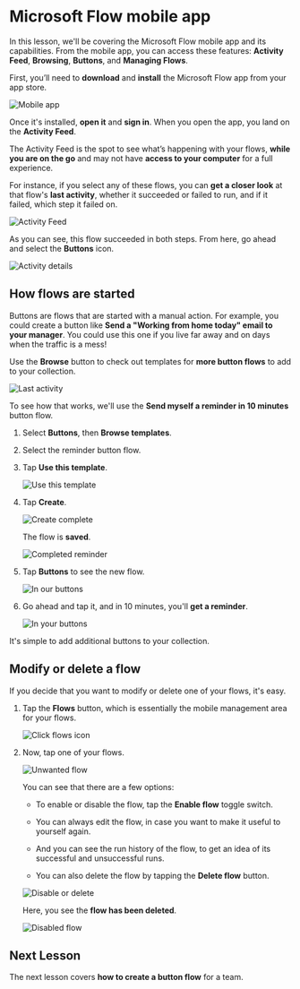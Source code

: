 <properties
   pageTitle="Microsoft Flow Mobile App | Microsoft Flow"
   description="How to use the Microsoft Flow mobile app to create and manage flows."
   services=""
   suite="flow"
   documentationCenter="na"
   authors="msftman"
   manager="anneta"
   editor=""
   tags=""
   featuredVideoId="o80hRMpb0_4"
   courseDuration="8m"/>

<tags
   ms.service="flow"
   ms.devlang="na"
   ms.topic="get-started-article"
   ms.tgt_pltfrm="na"
   ms.workload="na"
   ms.date="08/15/2017"
   ms.author="deonhe"/>

# Microsoft Flow mobile app #

In this lesson, we'll be covering the Microsoft Flow mobile app and its capabilities. From the mobile app, you can access these features: **Activity Feed**, **Browsing**, **Buttons**, and **Managing Flows**.

First, you’ll need to **download** and **install** the Microsoft Flow app from your app store.

![Mobile app](./media/learning-mobile-app/open-mobile-app.png)

Once it's installed, **open it** and **sign in**. When you open the app, you land on the **Activity Feed**.

The Activity Feed is the spot to see what’s happening with your flows, **while you are on the go** and may not have **access to your computer** for a full experience.

For instance, if you select any of these flows, you can **get a closer look** at that flow's **last activity**, whether it succeeded or failed to run, and if it failed, which step it failed on.

![Activity Feed](./media/learning-mobile-app/see-all-activity.png)

As you can see, this flow succeeded in both steps. From here, go ahead and select the **Buttons** icon.

![Activity details](./media/learning-mobile-app/activity-details.png)


## How flows are started ##
   
   Buttons are flows that are started with a manual action. For example, you could create a button like **Send a "Working from home today" email to your manager**.
   You could use this one if you live far away and on days when the traffic is a mess!

Use the **Browse** button to check out templates for **more button flows** to add to your collection.

![Last activity](./media/learning-mobile-app/click-browse-button.png)

To see how that works, we'll use the **Send myself a reminder in 10 minutes** button flow.
 

1. Select **Buttons**, then **Browse templates**.

1. Select the reminder button flow.

1. Tap **Use this template**.

    ![Use this template](./media/learning-mobile-app/use-this-template.png)

1. Tap **Create**.

    ![Create complete](./media/learning-mobile-app/create-complete.png)

    The flow is **saved**.

    ![Completed reminder](./media/learning-mobile-app/complete-reminder.png)

1. Tap **Buttons** to see the new flow. 

    ![In our buttons](./media/learning-mobile-app/button-send-reminder.png)

1. Go ahead and tap it, and in 10 minutes, you'll **get a reminder**.

    ![In your buttons](./media/learning-mobile-app/in-your-collection.png)

It's simple to add additional buttons to your collection.

## Modify or delete a flow ##

If you decide that you want to modify or delete one of your flows, it's easy.

1. Tap the **Flows** button, which is essentially the mobile management area for your flows.

    ![Click flows icon](./media/learning-mobile-app/click-flows-button.png)

1. Now, tap one of your flows.

    ![Unwanted flow](./media/learning-mobile-app/send-a-reminder.png)

    You can see that there are a few options:
  
    - To enable or disable the flow, tap the **Enable flow** toggle switch.

    - You can always edit the flow, in case you want to make it useful to yourself again. 

    - And you can see the run history of the flow, to get an idea of its successful and unsuccessful runs.

    - You can also delete the flow by tapping the **Delete flow** button.

    ![Disable or delete](./media/learning-mobile-app/disable-delete.png)

    Here, you see the **flow has been deleted**.

    ![Disabled flow](./media/learning-mobile-app/disabled-flow.png)



## Next Lesson ##

The next lesson covers **how to create a button flow** for a team. 